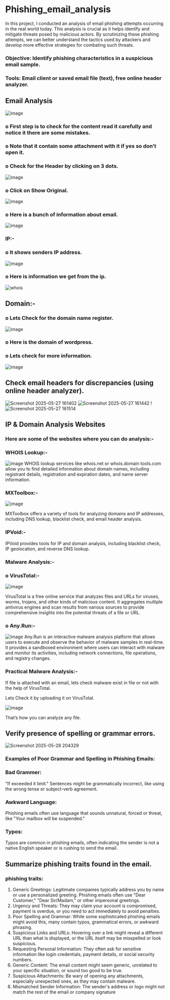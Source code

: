 # Phishing_email_analysis
In this project, I conducted an analysis of email phishing attempts occurring in the real world today. This analysis is crucial as it helps identify and mitigate threats posed by malicious actors. By scrutinizing these phishing attempts, we can better understand the tactics used by attackers and develop more effective strategies for combating such threats.
### Objective: Identify phishing characteristics in a suspicious email sample.

### Tools: Email client or saved email file (text), free online header analyzer.

## Email Analysis
![image](https://github.com/user-attachments/assets/4aa087e8-6c73-43ce-b2bc-c3fd917d820f)

### o First step is to check for the content read it carefully and notice it there are some mistakes.

### o Note that it contain some attachment with it if yes so don’t open it.

### o Check for the Header by clicking on 3 dots.
![image](https://github.com/user-attachments/assets/7803102c-c789-450b-9ee6-47935588cf13)

### o Click on Show Original.

![image](https://github.com/user-attachments/assets/7fecd67c-ab13-409d-a247-0ef9039937e9)
### o Here is a bunch of information about email.
![image](https://github.com/user-attachments/assets/d7a64c78-8449-4ec2-a4eb-b084964c77e2)

### IP:-
### o It shows senders IP address.
![image](https://github.com/user-attachments/assets/a2f442fd-f418-4393-b586-4d1344f967cf)

### o Here is information we get from the ip.

![whois](https://github.com/user-attachments/assets/60f621ab-4ef0-4ddd-b1d8-37f8b5332a37)


## Domain:-
### o Lets Check for the domain name register.
![image](https://github.com/user-attachments/assets/f6c9ece4-b1cd-4816-8d1a-463f8d309410)
### o Here is the domain of wordpress.
### o Lets check for more information.
![image](https://github.com/user-attachments/assets/d13c4f4e-2a34-47d5-b726-57f285037c94)

## Check email headers for discrepancies (using online header analyzer).
![Screenshot 2025-05-27 161402](https://github.com/user-attachments/assets/440172d9-9a50-4c7b-9bca-3e47e8322418)
![Screenshot 2025-05-27 161442](https://github.com/user-attachments/assets/2c72b065-66fe-4bbc-9474-be15fa891631)
!![Screenshot 2025-05-27 161514](https://github.com/user-attachments/assets/f49dd9d7-23a9-4d1e-9abb-fca031313542)

## IP & Domain Analysis Websites
### Here are some of the websites where you can do analysis:-
### WHOIS Lookup:-
![image](https://github.com/user-attachments/assets/176d1802-58a1-4ab2-a7f7-8ef49fd71aab)
WHOIS lookup services like whois.net or whois.domain tools.com allow you to find detailed information about domain names, including registrant details, registration and expiration dates, and name server information.
### MXToolbox:-
![image](https://github.com/user-attachments/assets/800d0138-4b91-4434-8cfb-330e9b35500c)

MXToolbox offers a variety of tools for analyzing domains and IP addresses, including DNS lookup, blacklist check, and email header analysis.
### IPVoid:-
IPVoid provides tools for IP and domain analysis, including blacklist check, IP geolocation, and reverse DNS lookup.
### Malware Analysis:-
### o VirusTotal:-
![image](https://github.com/user-attachments/assets/cf31820e-5f76-463c-b6bb-ddaa2ac1e9c1)

VirusTotal is a free online service that analyzes files and URLs for viruses, worms, trojans, and other kinds of malicious content. It aggregates multiple antivirus engines and scan results from various sources to provide comprehensive insights into the potential threats of a file or URL.
### o Any.Run:-
![image](https://github.com/user-attachments/assets/bd0b6f5a-9f93-45a4-a2b8-c80c139b8706)
Any.Run is an interactive malware analysis platform that allows users to execute and observe the behavior of malware samples in real-time. It provides a sandboxed environment where users can interact with malware and monitor its activities, including network connections, file operations, and registry changes.

### Practical Malware Analysis:-
If file is attached with an email, lets check malware exist in file or not with the help of VirusTotal.

Lets Check it by uploading it on VirusTotal.


![image](https://github.com/user-attachments/assets/dac942cb-9cd1-4412-96cd-0a38a0f62e08)

 That’s how you can analyze any file.
## Verify presence of spelling or grammar errors.
![Screenshot 2025-05-28 204329](https://github.com/user-attachments/assets/224ed8e2-fc40-4fa4-beb5-efb2ce29836d)

### Examples of Poor Grammar and Spelling in Phishing Emails:

### Bad Grammer:

"If exceeded it limit." 
Sentences might be grammatically incorrect, like using the wrong tense or subject-verb agreement. 

### Awkward Language:

Phishing emails often use language that sounds unnatural, forced or threat, like "Your mailbox will be suspended." 

### Typos:

Typos are common in phishing emails, often indicating the sender is not a native English speaker or is rushing to send the email. 

## Summarize phishing traits found in the email.
 ### phishing traits:
1. Generic Greetings: Legitimate companies typically address you by name or use a personalized greeting. Phishing emails often use "Dear Customer," "Dear Sir/Madam," or other impersonal greetings. 
2. Urgency and Threats: They may claim your account is compromised, payment is overdue, or you need to act immediately to avoid penalties. 
3. Poor Spelling and Grammar: While some sophisticated phishing emails might avoid this, many contain typos, grammatical errors, or awkward phrasing. 
4. Suspicious Links and URLs: Hovering over a link might reveal a different URL than what is displayed, or the URL itself may be misspelled or look suspicious. 
5. Requesting Personal Information: They often ask for sensitive information like login credentials, payment details, or social security numbers. 
6. Generic Content: The email content might seem generic, unrelated to your specific situation, or sound too good to be true. 
7. Suspicious Attachments: Be wary of opening any attachments, especially unexpected ones, as they may contain malware. 
8. Mismatched Sender Information: The sender's address or logo might not match the rest of the email or company signature
